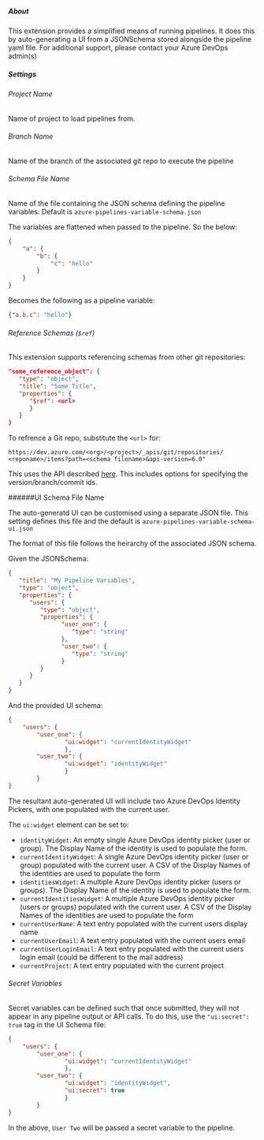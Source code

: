 ##### About

This extension provides a simplified means of running pipelines. It does this by auto-generating a UI from a JSONSchema stored alongside the pipeline yaml file. For additional support, please contact your Azure DevOps admin(s) 

#####  Settings 
               
###### Project Name

Name of project to load pipelines from.

###### Branch Name

Name of the branch of the associated git repo to execute the pipeline

###### Schema File Name

Name of the file containing the JSON schema defining the pipeline variables. Default is `azure-pipelines-variable-schema.json`

The variables are flattened when passed to the pipeline. So the below:

```json
{
    "a": {
        "b": {
            "c": "hello"
        }
    }
}
```

Becomes the following as a pipeline variable: 

```json
{"a.b.c": "hello"}
```

###### Reference Schemas (`$ref`)

This extension supports referencing schemas from other git repositories:

```json
"some_reference_object": {
   "type": "object",
   "title": "Some Title",
   "properties": {
      "$ref": <url> 
      }
   }       
}
```
To refrence a Git repo, substitute the `<url>` for:

`https://dev.azure.com/<org>/<project>/_apis/git/repositories/ <reponame>/items?path=<schema filename>&api-version=6.0"`

This uses the API described [here]("https://docs.microsoft.com/en-us/rest/api/azure/devops/git/items/get?view=azure-devops-rest-6.0"). This includes options for specifying the version/branch/commit ids.


######UI Schema File Name

The auto-generatd UI can be customised using a separate JSON file. This setting defines this file and the default is `azure-pipelines-variable-schema-ui.json`

The format of this file follows the heirarchy of the associated JSON schema.

Given the JSONSchema:

```json
{
   "title": "My Pipeline Variables",
   "type": "object",
   "properties": {
      "users": {
         "type": "object",
         "properties": {
               "user_one": {
                  "type": "string"
               },
               "user_two": {
                  "type": "string"
               }
         }
      }
   }
}
```
And the provided UI schema:

```json
{
    "users": {
        "user_one": {
                "ui:widget": "currentIdentityWidget"
                },
        "user_two": {
                "ui:widget": "identityWidget"
                }
        }
}
```

The resultant auto-generated UI will include two Azure DevOps Identity Pickers, with one populated with the current user.

The `ui:widget` element can be set to:

- `identityWidget`: An empty single Azure DevOps identity picker (user or group). The Display Name of the identity is used to populate the form.
- `currentIdentityWidget`: A single Azure DevOps identity picker (user or group) populated with the current user. A CSV of the Display Names of the identities are used to populate the form
- `identitiesWidget`: A multiple Azure DevOps identity picker (users or groups). The Display Name of the identity is used to populate the form. 
- `currentIdentitiesWidget`: A multiple Azure DevOps identity picker (users or groups) populated with the current user. A CSV of the Display Names of the identities are used to populate the form
- `currentUserName`: A text entry populated with the current users display name
- `currentUserEmail`: A text entry populated with the current users email
- `currentUserLoginEmail`: A text entry populated with the current users login email (could be different to the mail address)
- `currentProject`: A text entry populated with the current project


###### Secret Variables   

 Secret variables can be defined such that once submitted, they will not appear in any pipeline output or API calls. To do this, use the `"ui:secret": true` tag in the UI Schema file: 

```json
{
    "users": {
        "user_one": {
                "ui:widget": "currentIdentityWidget"
                },
        "user_two": {
                "ui:widget": "identityWidget",
                "ui:secret": true
                }
        }
}
```

In the above, `User Two` will be passed a secret variable to the pipeline.
